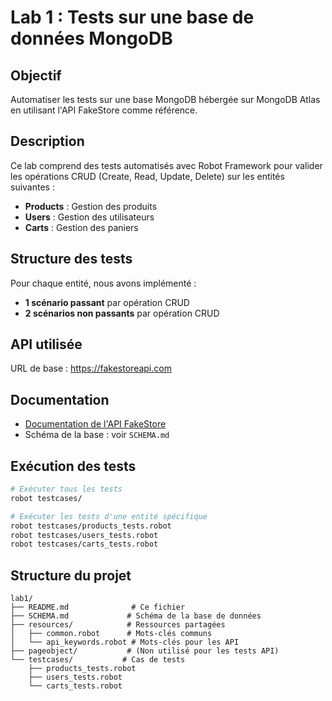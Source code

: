 # Lab 1 : Tests sur une base de données MongoDB

## Objectif
Automatiser les tests sur une base MongoDB hébergée sur MongoDB Atlas en utilisant l'API FakeStore comme référence.

## Description
Ce lab comprend des tests automatisés avec Robot Framework pour valider les opérations CRUD (Create, Read, Update, Delete) sur les entités suivantes :
- **Products** : Gestion des produits
- **Users** : Gestion des utilisateurs  
- **Carts** : Gestion des paniers

## Structure des tests
Pour chaque entité, nous avons implémenté :
- **1 scénario passant** par opération CRUD
- **2 scénarios non passants** par opération CRUD

## API utilisée
URL de base : https://fakestoreapi.com

## Documentation
- [Documentation de l'API FakeStore](https://fakestoreapi.com/docs)
- Schéma de la base : voir `SCHEMA.md`

## Exécution des tests
```bash
# Exécuter tous les tests
robot testcases/

# Exécuter les tests d'une entité spécifique
robot testcases/products_tests.robot
robot testcases/users_tests.robot  
robot testcases/carts_tests.robot
```

## Structure du projet
```
lab1/
├── README.md              # Ce fichier
├── SCHEMA.md             # Schéma de la base de données
├── resources/            # Ressources partagées
│   ├── common.robot      # Mots-clés communs
│   └── api_keywords.robot # Mots-clés pour les API
├── pageobject/           # (Non utilisé pour les tests API)
└── testcases/           # Cas de tests
    ├── products_tests.robot
    ├── users_tests.robot
    └── carts_tests.robot
```
